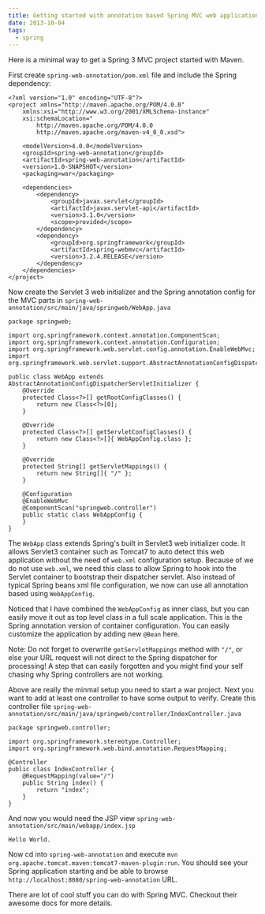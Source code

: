 ```yaml
---
title: Getting started with annotation based Spring MVC web application
date: 2013-10-04
tags:
  - spring
---
```


Here is a minimal way to get a Spring 3 MVC project started with Maven.

First create `spring-web-annotation/pom.xml` file and include the Spring dependency:

    <?xml version="1.0" encoding="UTF-8"?>
    <project xmlns="http://maven.apache.org/POM/4.0.0"
        xmlns:xsi="http://www.w3.org/2001/XMLSchema-instance"
        xsi:schemaLocation="
            http://maven.apache.org/POM/4.0.0
            http://maven.apache.org/maven-v4_0_0.xsd">
    
        <modelVersion>4.0.0</modelVersion>
        <groupId>spring-web-annotation</groupId>
        <artifactId>spring-web-annotation</artifactId>
        <version>1.0-SNAPSHOT</version>
        <packaging>war</packaging>
    
        <dependencies>
            <dependency>
                <groupId>javax.servlet</groupId>
                <artifactId>javax.servlet-api</artifactId>
                <version>3.1.0</version>
                <scope>provided</scope>
            </dependency>
            <dependency>
                <groupId>org.springframework</groupId>
                <artifactId>spring-webmvc</artifactId>
                <version>3.2.4.RELEASE</version>
            </dependency>
        </dependencies>
    </project>

Now create the Servlet 3 web initializer and the Spring annotation config for the MVC parts in `spring-web-annotation/src/main/java/springweb/WebApp.java`

    package springweb;
    
    import org.springframework.context.annotation.ComponentScan;
    import org.springframework.context.annotation.Configuration;
    import org.springframework.web.servlet.config.annotation.EnableWebMvc;
    import org.springframework.web.servlet.support.AbstractAnnotationConfigDispatcherServletInitializer;
    
    public class WebApp extends AbstractAnnotationConfigDispatcherServletInitializer {
        @Override
        protected Class<?>[] getRootConfigClasses() {
            return new Class<?>[0];
        }
    
        @Override
        protected Class<?>[] getServletConfigClasses() {
            return new Class<?>[]{ WebAppConfig.class };
        }
    
        @Override
        protected String[] getServletMappings() {
            return new String[]{ "/" };
        }
    
        @Configuration
        @EnableWebMvc
        @ComponentScan("springweb.controller")
        public static class WebAppConfig {
        }
    }

The `WebApp` class extends Spring's built in Servlet3 web initializer code. It allows Servlet3 container such as Tomcat7 to auto detect this web application without the need of `web.xml` configuration setup. Because of we do not use `web.xml`, we need this class to allow Spring to hook into the Servlet container to bootstrap their dispatcher servlet. Also instead of typical Spring beans xml file configuration, we now can use all annotation based using `WebAppConfig`.

Noticed that I have combined the `WebAppConfig` as inner class, but you can easily move it out as top level class in a full scale application. This is the Spring annotation version of container configuration. You can easily customize the application by adding new `@Bean` here.

Note: Do not forget to overwrite `getServletMappings` method with `"/"`, or else your URL request will not direct to the Spring dispatcher for processing! A step that can easily forgotten and you might find your self chasing why Spring controllers are not working.

Above are really the minmal setup you need to start a war project. Next you want to add at least one controller to have some output to verify. Create this controller file `spring-web-annotation/src/main/java/springweb/controller/IndexController.java`

    package springweb.controller;
    
    import org.springframework.stereotype.Controller;
    import org.springframework.web.bind.annotation.RequestMapping;
    
    @Controller
    public class IndexController {
        @RequestMapping(value="/")
        public String index() {
            return "index";
        }
    }

And now you would need the JSP view `spring-web-annotation/src/main/webapp/index.jsp`

    Hello World.

Now cd into `spring-web-annotation` and execute `mvn org.apache.tomcat.maven:tomcat7-maven-plugin:run`. You should see your Spring application starting and be able to browse `http://localhost:8080/spring-web-annotation` URL.

There are lot of cool stuff you can do with Spring MVC. Checkout their awesome docs for more details.